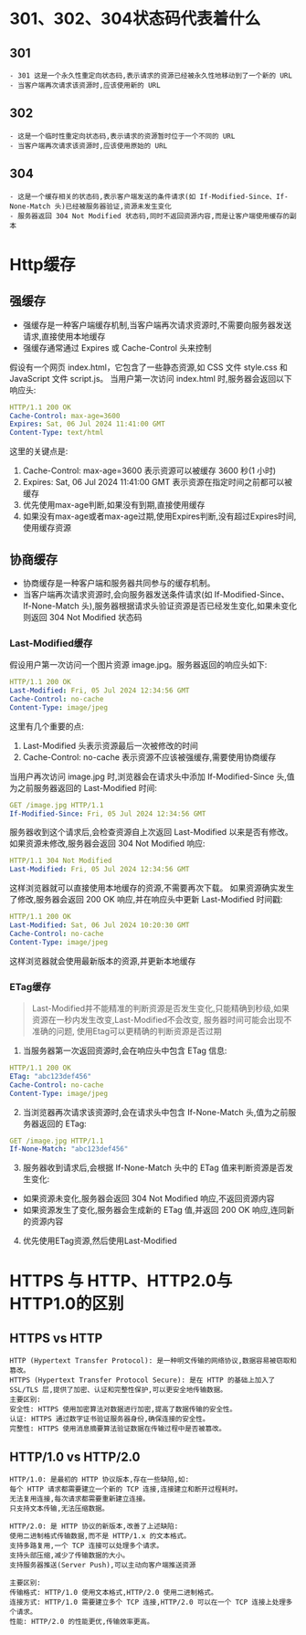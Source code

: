 # 301、302、304状态码代表着什么

## 301
    - 301 这是一个永久性重定向状态码,表示请求的资源已经被永久性地移动到了一个新的 URL
    - 当客户端再次请求该资源时,应该使用新的 URL

## 302
    - 这是一个临时性重定向状态码,表示请求的资源暂时位于一个不同的 URL
    - 当客户端再次请求该资源时,应该使用原始的 URL

## 304
    - 这是一个缓存相关的状态码,表示客户端发送的条件请求(如 If-Modified-Since、If-None-Match 头)已经被服务器验证,资源未发生变化
    - 服务器返回 304 Not Modified 状态码,同时不返回资源内容,而是让客户端使用缓存的副本

# Http缓存

## 强缓存
- 强缓存是一种客户端缓存机制,当客户端再次请求资源时,不需要向服务器发送请求,直接使用本地缓存
- 强缓存通常通过 Expires 或 Cache-Control 头来控制

假设有一个网页 index.html，它包含了一些静态资源,如 CSS 文件 style.css 和 JavaScript 文件 script.js。
当用户第一次访问 index.html 时,服务器会返回以下响应头:

```yaml
HTTP/1.1 200 OK
Cache-Control: max-age=3600
Expires: Sat, 06 Jul 2024 11:41:00 GMT
Content-Type: text/html
```
这里的关键点是:
1. Cache-Control: max-age=3600 表示资源可以被缓存 3600 秒(1 小时)
2. Expires: Sat, 06 Jul 2024 11:41:00 GMT 表示资源在指定时间之前都可以被缓存
3. 优先使用max-age判断,如果没有到期,直接使用缓存
4. 如果没有max-age或者max-age过期,使用Expires判断,没有超过Expires时间,使用缓存资源

## 协商缓存
- 协商缓存是一种客户端和服务器共同参与的缓存机制。
- 当客户端再次请求资源时,会向服务器发送条件请求(如 If-Modified-Since、If-None-Match 头),服务器根据请求头验证资源是否已经发生变化,如果未变化则返回 304 Not Modified 状态码

### Last-Modified缓存

假设用户第一次访问一个图片资源 image.jpg。服务器返回的响应头如下:
```yaml
HTTP/1.1 200 OK
Last-Modified: Fri, 05 Jul 2024 12:34:56 GMT
Cache-Control: no-cache
Content-Type: image/jpeg
```
这里有几个重要的点:

1. Last-Modified 头表示资源最后一次被修改的时间
2. Cache-Control: no-cache 表示资源不应该被强缓存,需要使用协商缓存

当用户再次访问 image.jpg 时,浏览器会在请求头中添加 If-Modified-Since 头,值为之前服务器返回的 Last-Modified 时间:

```yaml
GET /image.jpg HTTP/1.1
If-Modified-Since: Fri, 05 Jul 2024 12:34:56 GMT
```

服务器收到这个请求后,会检查资源自上次返回 Last-Modified 以来是否有修改。如果资源未修改,服务器会返回 304 Not Modified 响应:

```yaml
HTTP/1.1 304 Not Modified
Last-Modified: Fri, 05 Jul 2024 12:34:56 GMT
```
这样浏览器就可以直接使用本地缓存的资源,不需要再次下载。
如果资源确实发生了修改,服务器会返回 200 OK 响应,并在响应头中更新 Last-Modified 时间戳:
```yaml
HTTP/1.1 200 OK
Last-Modified: Sat, 06 Jul 2024 10:20:30 GMT
Cache-Control: no-cache
Content-Type: image/jpeg
```
这样浏览器就会使用最新版本的资源,并更新本地缓存

### ETag缓存
> Last-Modified并不能精准的判断资源是否发生变化,只能精确到秒级,如果资源在一秒内发生改变,Last-Modified不会改变,
> 服务器时间可能会出现不准确的问题,
> 使用Etag可以更精确的判断资源是否过期

1. 当服务器第一次返回资源时,会在响应头中包含 ETag 信息:

```yaml
HTTP/1.1 200 OK
ETag: "abc123def456"
Cache-Control: no-cache
Content-Type: image/jpeg
```
2. 当浏览器再次请求该资源时,会在请求头中包含 If-None-Match 头,值为之前服务器返回的 ETag:
```yaml
GET /image.jpg HTTP/1.1
If-None-Match: "abc123def456"
```
3. 服务器收到请求后,会根据 If-None-Match 头中的 ETag 值来判断资源是否发生变化:

- 如果资源未变化,服务器会返回 304 Not Modified 响应,不返回资源内容
- 如果资源发生了变化,服务器会生成新的 ETag 值,并返回 200 OK 响应,连同新的资源内容

4. 优先使用ETag资源,然后使用Last-Modified

# HTTPS 与 HTTP、HTTP2.0与 HTTP1.0的区别

## HTTPS vs HTTP

    HTTP (Hypertext Transfer Protocol): 是一种明文传输的网络协议,数据容易被窃取和篡改。
    HTTPS (Hypertext Transfer Protocol Secure): 是在 HTTP 的基础上加入了 SSL/TLS 层,提供了加密、认证和完整性保护,可以更安全地传输数据。
    主要区别:
    安全性: HTTPS 使用加密算法对数据进行加密,提高了数据传输的安全性。
    认证: HTTPS 通过数字证书验证服务器身份,确保连接的安全性。
    完整性: HTTPS 使用消息摘要算法验证数据在传输过程中是否被篡改。

## HTTP/1.0 vs HTTP/2.0

    HTTP/1.0: 是最初的 HTTP 协议版本,存在一些缺陷,如:
    每个 HTTP 请求都需要建立一个新的 TCP 连接,连接建立和断开过程耗时。
    无法复用连接,每次请求都需要重新建立连接。
    只支持文本传输,无法压缩数据。

    HTTP/2.0: 是 HTTP 协议的新版本,改善了上述缺陷:
    使用二进制格式传输数据,而不是 HTTP/1.x 的文本格式。
    支持多路复用,一个 TCP 连接可以处理多个请求。
    支持头部压缩,减少了传输数据的大小。
    支持服务器推送(Server Push),可以主动向客户端推送资源

    主要区别:
    传输格式: HTTP/1.0 使用文本格式,HTTP/2.0 使用二进制格式。
    连接方式: HTTP/1.0 需要建立多个 TCP 连接,HTTP/2.0 可以在一个 TCP 连接上处理多个请求。
    性能: HTTP/2.0 的性能更优,传输效率更高。

